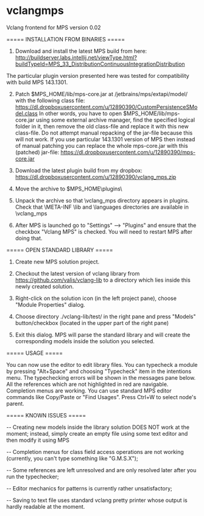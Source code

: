 # vclangmps

Vclang frontend for MPS version 0.02

===== INSTALLATION FROM BINARIES =====

1. Download and install the latest MPS build from here:
http://buildserver.labs.intellij.net/viewType.html?buildTypeId=MPS_33_DistributionContinuousIntegrationDistribution

The particular plugin version presented here was tested for compatibility with build MPS 143.1301.

2. Patch $MPS_HOME/lib/mps-core.jar at /jetbrains/mps/extapi/model/ with the following class file: 
https://dl.dropboxusercontent.com/u/12890390/CustomPersistenceSModel.class
In other words, you have to open $MPS_HOME/lib/mps-core.jar using some external archive manager, find the specified logical folder in it,
then remove the old class-file and replace it with this new class-file. Do not attempt manual repacking of the jar-file because this will not work.
If you use particular 143.1301 version of MPS then instead of manual patching 
you can replace the whole mps-core.jar with this (patched) jar-file: https://dl.dropboxusercontent.com/u/12890390/mps-core.jar

3. Download the latest plugin build from my dropbox: https://dl.dropboxusercontent.com/u/12890390/vclang_mps.zip

3. Move the archive to $MPS_HOME\plugins\

4. Unpack the archive so that \vclang_mps directory appears in plugins.
Check that \META-INF \lib and \languages directories are available in \vclang_mps

5. After MPS is launched go to "Settings" --> "Plugins" and ensure that the checkbox "Vclang MPS" is checked. 
You will need to restart MPS after doing that.

===== OPEN STANDARD LIBRARY =====

1. Create new MPS solution project.

2. Checkout the latest version of vclang library from https://github.com/valis/vclang-lib to a directory which lies inside this newly created solution.

3. Right-click on the solution icon (in the left project pane), choose "Module Properties" dialog.

4. Choose directory ./vclang-lib/test/ in the right pane and press "Models" button/checkbox (located in the upper part of the right pane)

5. Exit this dialog. MPS will parse the standard library and will create the corresponding models inside the solution you selected.

===== USAGE =====

You can now use the editor to edit library files. 
You can typecheck a module by pressing "Alt+Space" and choosing "Typecheck" item in the intentions menu.
The typechecking errors will be shown in the messages pane below. All the references which are not highlighted in red are navigable.
Completion menus are working. You can use standard MPS editor commands like Copy/Paste or "Find Usages". Press Ctrl+W to select node's parent.

===== KNOWN ISSUES =====

 -- Creating new models inside the library solution DOES NOT work at the moment; instead, simply create an empty file using some text editor and then modify it using MPS

 -- Completion menus for class field access operations are not working (currently, you can't type something like "G.M.S.X");

 -- Some references are left unresolved and are only resolved later after you run the typechecker;

 -- Editor mechanics for patterns is currently rather unsatisfactory;

 -- Saving to text file uses standard vclang pretty printer whose output is hardly readable at the moment.

